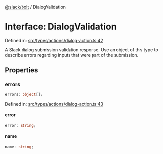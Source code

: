 [@slack/bolt](../index.md) / DialogValidation

# Interface: DialogValidation

Defined in: [src/types/actions/dialog-action.ts:42](https://github.com/slackapi/bolt-js/blob/main/src/types/actions/dialog-action.ts#L42)

A Slack dialog submission validation response. Use an object of this type to describe errors regarding inputs that
were part of the submission.

## Properties

### errors

```ts
errors: object[];
```

Defined in: [src/types/actions/dialog-action.ts:43](https://github.com/slackapi/bolt-js/blob/main/src/types/actions/dialog-action.ts#L43)

#### error

```ts
error: string;
```

#### name

```ts
name: string;
```
